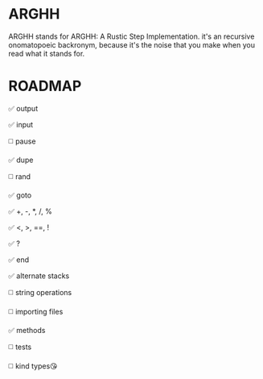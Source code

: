ARGHH
=====

ARGHH stands for ARGHH: A Rustic Step Implementation. it's an recursive onomatopoeic backronym, because it's the noise that you make when you read what it stands for.

ROADMAP
=======

:white_check_mark: output

:white_check_mark: input

:white_medium_square: pause

:white_check_mark: dupe

:white_medium_square: rand

:white_check_mark: goto

:white_check_mark: +, -, *, /, %

:white_check_mark: <, >, ==, !

:white_check_mark: ?

:white_check_mark: end

:white_check_mark: alternate stacks

:white_medium_square: string operations

:white_medium_square: importing files

:white_check_mark: methods

:white_medium_square: tests

:white_medium_square: kind types:kissing_heart:
